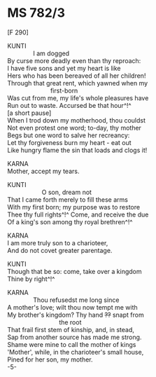 # MS 782/3

[F 290]

KUNTI \
&nbsp;&nbsp;&nbsp;&nbsp;&nbsp;&nbsp;&nbsp;&nbsp;&nbsp;&nbsp;&nbsp;&nbsp;&nbsp;&nbsp;&nbsp;I am dogged \
By curse more deadly even than thy reproach: \
I have five sons and yet my heart is like \
Hers who has been bereaved of all her children! \
Through that great rent, which yawned when my \
&nbsp;&nbsp;&nbsp;&nbsp;&nbsp;&nbsp;&nbsp;&nbsp;&nbsp;&nbsp;&nbsp;&nbsp;&nbsp;&nbsp;&nbsp;&nbsp;&nbsp;&nbsp;&nbsp;&nbsp;&nbsp;&nbsp;&nbsp;&nbsp;&nbsp;first-born \
Was cut from me, my life's whole pleasures have \
Run out to waste. Accursed be that hour^!^ \
[a short pause] \
When I trod down my motherhood, thou couldst \
Not even protest one word; to-day, thy mother \
Begs but one word to salve her recreancy: \
Let thy forgiveness burn my heart - eat out \
Like hungry  flame the sin that loads and clogs it! 

KARNA \
Mother, accept my tears. 

KUNTI \
&nbsp;&nbsp;&nbsp;&nbsp;&nbsp;&nbsp;&nbsp;&nbsp;&nbsp;&nbsp;&nbsp;&nbsp;&nbsp;&nbsp;&nbsp;&nbsp;&nbsp;&nbsp;&nbsp;&nbsp;O son, dream not \
That I came forth merely to fill these arms \
With my first born; my purpose was to restore \
Thee thy full rights^!^ Come, and receive the due \
Of a king's son among thy royal brethren^!^ 

KARNA \
I am more truly son to a charioteer, \
And do not covet greater parentage. 

KUNTI \
Though that be so: come, take over a kingdom \
Thine by right^!^ 

KARNA \
&nbsp;&nbsp;&nbsp;&nbsp;&nbsp;&nbsp;&nbsp;&nbsp;&nbsp;&nbsp;&nbsp;&nbsp;&nbsp;&nbsp;&nbsp;Thou refusedst me long since \
A mother's love; wilt thou now tempt me with \
My brother's kingdom? Thy hand ~~??~~ snapt from \
&nbsp;&nbsp;&nbsp;&nbsp;&nbsp;&nbsp;&nbsp;&nbsp;&nbsp;&nbsp;&nbsp;&nbsp;&nbsp;&nbsp;&nbsp;&nbsp;&nbsp;&nbsp;&nbsp;&nbsp;&nbsp;&nbsp;&nbsp;&nbsp;&nbsp;&nbsp;&nbsp;&nbsp;&nbsp;&nbsp;the root \
That frail first stem of kinship, and, in stead, \
Sap from another source has made me strong. \
Shame were mine to call the mother of kings \
'Mother', while, in the charioteer's small house, \
Pined for her son, my mother. \
-5-
